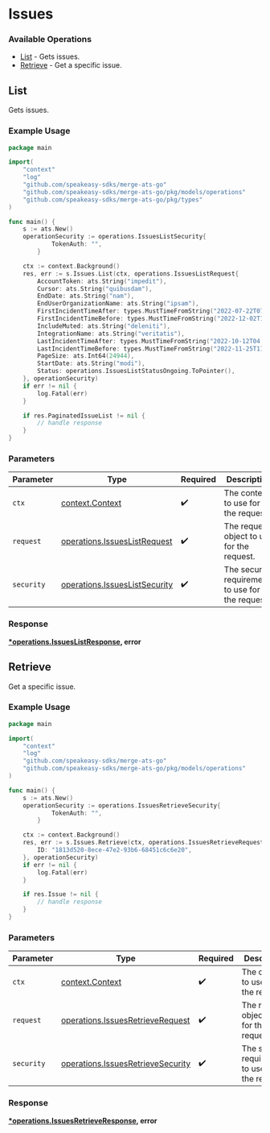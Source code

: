 # Issues

### Available Operations

* [List](#list) - Gets issues.
* [Retrieve](#retrieve) - Get a specific issue.

## List

Gets issues.

### Example Usage

```go
package main

import(
	"context"
	"log"
	"github.com/speakeasy-sdks/merge-ats-go"
	"github.com/speakeasy-sdks/merge-ats-go/pkg/models/operations"
	"github.com/speakeasy-sdks/merge-ats-go/pkg/types"
)

func main() {
    s := ats.New()
    operationSecurity := operations.IssuesListSecurity{
            TokenAuth: "",
        }

    ctx := context.Background()
    res, err := s.Issues.List(ctx, operations.IssuesListRequest{
        AccountToken: ats.String("impedit"),
        Cursor: ats.String("quibusdam"),
        EndDate: ats.String("nam"),
        EndUserOrganizationName: ats.String("ipsam"),
        FirstIncidentTimeAfter: types.MustTimeFromString("2022-07-22T07:25:32.550Z"),
        FirstIncidentTimeBefore: types.MustTimeFromString("2022-12-02T14:32:21.843Z"),
        IncludeMuted: ats.String("deleniti"),
        IntegrationName: ats.String("veritatis"),
        LastIncidentTimeAfter: types.MustTimeFromString("2022-10-12T04:34:00.871Z"),
        LastIncidentTimeBefore: types.MustTimeFromString("2022-11-25T11:52:35.630Z"),
        PageSize: ats.Int64(24944),
        StartDate: ats.String("modi"),
        Status: operations.IssuesListStatusOngoing.ToPointer(),
    }, operationSecurity)
    if err != nil {
        log.Fatal(err)
    }

    if res.PaginatedIssueList != nil {
        // handle response
    }
}
```

### Parameters

| Parameter                                                                      | Type                                                                           | Required                                                                       | Description                                                                    |
| ------------------------------------------------------------------------------ | ------------------------------------------------------------------------------ | ------------------------------------------------------------------------------ | ------------------------------------------------------------------------------ |
| `ctx`                                                                          | [context.Context](https://pkg.go.dev/context#Context)                          | :heavy_check_mark:                                                             | The context to use for the request.                                            |
| `request`                                                                      | [operations.IssuesListRequest](../../models/operations/issueslistrequest.md)   | :heavy_check_mark:                                                             | The request object to use for the request.                                     |
| `security`                                                                     | [operations.IssuesListSecurity](../../models/operations/issueslistsecurity.md) | :heavy_check_mark:                                                             | The security requirements to use for the request.                              |


### Response

**[*operations.IssuesListResponse](../../models/operations/issueslistresponse.md), error**


## Retrieve

Get a specific issue.

### Example Usage

```go
package main

import(
	"context"
	"log"
	"github.com/speakeasy-sdks/merge-ats-go"
	"github.com/speakeasy-sdks/merge-ats-go/pkg/models/operations"
)

func main() {
    s := ats.New()
    operationSecurity := operations.IssuesRetrieveSecurity{
            TokenAuth: "",
        }

    ctx := context.Background()
    res, err := s.Issues.Retrieve(ctx, operations.IssuesRetrieveRequest{
        ID: "1813d520-8ece-47e2-93b6-68451c6c6e20",
    }, operationSecurity)
    if err != nil {
        log.Fatal(err)
    }

    if res.Issue != nil {
        // handle response
    }
}
```

### Parameters

| Parameter                                                                              | Type                                                                                   | Required                                                                               | Description                                                                            |
| -------------------------------------------------------------------------------------- | -------------------------------------------------------------------------------------- | -------------------------------------------------------------------------------------- | -------------------------------------------------------------------------------------- |
| `ctx`                                                                                  | [context.Context](https://pkg.go.dev/context#Context)                                  | :heavy_check_mark:                                                                     | The context to use for the request.                                                    |
| `request`                                                                              | [operations.IssuesRetrieveRequest](../../models/operations/issuesretrieverequest.md)   | :heavy_check_mark:                                                                     | The request object to use for the request.                                             |
| `security`                                                                             | [operations.IssuesRetrieveSecurity](../../models/operations/issuesretrievesecurity.md) | :heavy_check_mark:                                                                     | The security requirements to use for the request.                                      |


### Response

**[*operations.IssuesRetrieveResponse](../../models/operations/issuesretrieveresponse.md), error**


